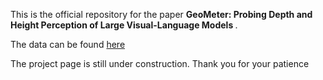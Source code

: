 
This is the official repository for the paper <b> GeoMeter: Probing Depth and Height Perception of
Large Visual-Language Models </b>.

The data can be found [here](https://drive.google.com/drive/folders/13WqSuUNV007oQp-u4t0FA51ZOI7BqAaG?usp=sharing)

The project page is still under construction. Thank you for your patience



